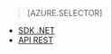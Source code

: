 > [AZURE.SELECTOR] 
- [SDK .NET](../articles/media-services/media-services-dotnet-create-contentkey.md)
- [API REST](../articles/media-services/media-services-rest-create-contentkey.md)


<!--HONumber=52-->